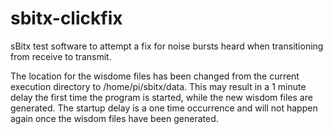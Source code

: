# sbitx-clickfix
sBitx test software to attempt a fix for noise bursts heard when transitioning from receive to transmit.

The location for the wisdome files has been changed from the current execution directory to /home/pi/sbitx/data. This may result in a 1 minute delay the first time the program is started, while the new wisdom files are generated. The startup delay is a one time occurrence and will not happen again once the wisdom files have been generated.

